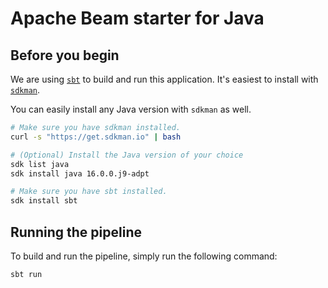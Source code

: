 # Apache Beam starter for Java

## Before you begin

We are using [`sbt`](https://www.scala-sbt.org) to build and run this application.
It's easiest to install with [`sdkman`](https://sdkman.io).

You can easily install any Java version with `sdkman` as well.

```sh
# Make sure you have sdkman installed.
curl -s "https://get.sdkman.io" | bash

# (Optional) Install the Java version of your choice
sdk list java
sdk install java 16.0.0.j9-adpt

# Make sure you have sbt installed.
sdk install sbt
```

## Running the pipeline

To build and run the pipeline, simply run the following command:

```sh
sbt run
```
